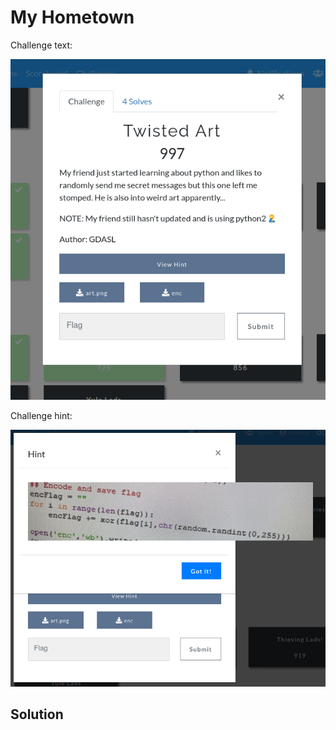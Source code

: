 # My Hometown

Challenge text:

![Challenge description](static/challenge.png)

Challenge hint:

![Challenge hint](static/hint.png)

## Solution
